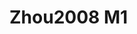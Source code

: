 <a name="material" />

# Zhou2008 M1
<script type="application/ld+json">
  {
    "@context": "https://schema.org/",
    "@type": "ChemicalSubstance",
    "http://purl.org/dc/terms/conformsTo":
      {
        "@type": "CreativeWork",
        "@id": "https://bioschemas.org/profiles/ChemicalSubstance/0.4-RELEASE/"
      },
    "@id": "https://egonw.github.io/nanowiki/nanowiki213.html#material",
    "name": "Zhou2008 M1",
    "sameAs: "http://127.0.0.1/mediawiki/index.php/Special:URIResolver/Zhou2008_M1"
  }
</script>

